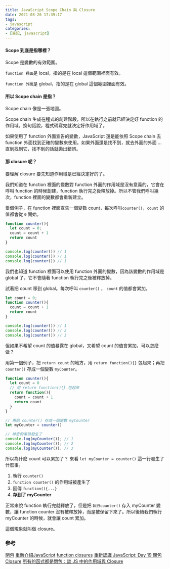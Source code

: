 ```yaml
---
title: JavaScript Scope Chain 與 Closure
date: 2021-08-26 17:39:17
tags:
- javascript
categories:
- [筆記, javascript]
---
```

#### Scope 到底是指哪裡？
Scope 是變數的有效範圍。

`function 裡面`是 local，指的是在 local 這個範圍裡面有效。

`function 外面`是 global，指的是在 global 這個範圍裡面有效。

<!-- more -->

#### 所以 Scope chain 是指？

Scope chain 像是一張地圖。

Scope chain 生成在程式的創建階段，所以在執行之前就已經決定好 function 的作用域。換句話說，程式碼寫完就決定好作用域了。

如果使用了 function 外面宣告的變數，JavaScript 還是能依照 Scope chain 去 function 外面找到正確的變數來使用。如果外面還是找不到，就去外面的外面 ... 直到找到它，找不到的話就拋出錯誤。

#### 那 closure 呢？
要理解 closure 要先知道作用域是已經決定好的了。

我們知道在 function 裡面的變數對 function 外面的作用域是沒有意義的，它會在呼叫 function 的時候創建，function 執行完之後釋放掉。所以不管我們呼叫幾次，function 裡面的變數都會重新建立。

舉個例子，在 function 裡面宣告一個變數 count，每次呼叫`counter()`，`count` 的值都會從 `0` 開始。
```js
function counter(){
  let count = 0;
  count = count + 1
  return count
}

console.log(counter()) // 1
console.log(counter()) // 1
console.log(counter()) // 1
```

我們也知道 function 裡面可以使用 function 外面的變數，因為該變數的作用域是 global 了，它不會隨著 function 執行完之後被釋放掉。

試著把 count 移到 global。每次呼叫 `counter()` ， `count` 的值都會累加。
```js
let count = 0;
function counter(){
  count = count + 1
  return count
}

console.log(counter()) // 1
console.log(counter()) // 2
console.log(counter()) // 3
```
但如果不希望 count 的值暴露在 global，又希望 count 的值會累加，可以怎麼做？

用第一個例子，把 `return count` 的地方，用 `return function(){}` 包起來；再把 `counter()` 存成一個變數 `myCounter`。
```js
function counter(){
  let count = 0
  // 用 return function(){} 包起來
  return function(){
    count = count + 1
    return count
  }
}

// 再把 counter() 存成一個變數 myCounter
let myCounter = counter()

// 神奇的事情發生了
console.log(myCounter()); // 1
console.log(myCounter()); // 2
console.log(myCounter()); // 3
```
所以為什麼 count 可以累加了？
來看 `let myCounter = counter()` 這一行發生了什麼事。
1. 執行 `counter()`
2. `function counter()` 的作用域被產生了
3. 回傳 `function(){...}`
4. **存到了 myCounter**

正常來說 function 執行完就釋放了，但是把 `執行counter()` 存入 myCounter 變數，讓 function counter 沒有被釋放掉，而是被保留下來了。所以後續我們執行 myCounter 的時候，就會讓 count 累加。

這個現象就叫做 closure。

### 參考

[閉包](https://developer.mozilla.org/zh-TW/docs/Web/JavaScript/Closures)
[重新介紹JavaScript](https://developer.mozilla.org/zh-TW/docs/Web/JavaScript/A_re-introduction_to_JavaScript#closures)
[function closures](https://www.w3schools.com/js/js_function_closures.asp)
[重新認識 JavaScript: Day 19 閉包 Closure](https://ithelp.ithome.com.tw/articles/10193009)
[所有的函式都是閉包：談 JS 中的作用域與 Closure](https://github.com/aszx87410/blog/issues/35)

